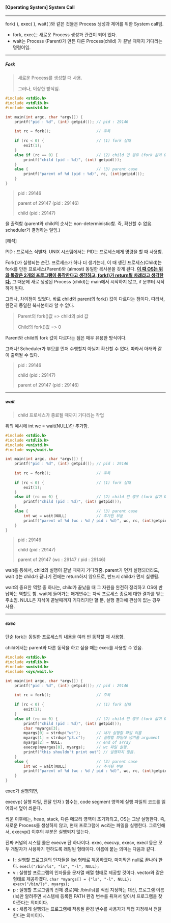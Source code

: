 #### [Operating System] System Call

---

fork( ), exec( ), wait( )와 같은 것들은 Process 생성과 제어를 위한 System call임.

- fork, exec는 새로운 Process 생성과 관련이 되어 있다.
- wait는 Process (Parent)가 만든 다른 Process(child) 가 끝날 때까지 기다리는 명령어임.

---

##### Fork

> 새로운 Process를 생성할 때 사용.
>
> 그러나, 이상한 방식임.

```c
#include <stdio.h>
#include <stdlib.h>
#include <unistd.h>

int main(int argc, char *argv[]) {
    printf("pid : %d", (int) getpid()); // pid : 29146
    
    int rc = fork();					// 주목
    
    if (rc < 0) {					    // (1) fork 실패
        exit(1);
    }
    else if (rc == 0) {					// (2) child 인 경우 (fork 값이 0)
        printf("child (pid : %d)", (int) getpid());
    }
    else {								// (3) parent case
        printf("parent of %d (pid : %d)", rc, (int)getpid());
    }
}
```

> pid : 29146
>
> parent of 29147 (pid : 29146)
>
> child (pid : 29147)

을 출력함 (parent와 child의 순서는 non-deterministic함. 즉, 확신할 수 없음. scheduler가 결정하는 일임.)

[해석]

PID :  프로세스 식별자. UNIX 시스템에서는 PID는 프로세스에게 명령을 할 때 사용함.

Fork()가 실행되는 순간. 프로세스가 하나 더 생기는데, 이 때 생긴 프로세스(Child)는 fork를 만든 프로세스(Parent)와 (almost) 동일한 복사본을 갖게 된다. **<u>이 때 OS는 위와 똑같은 2개의 프로그램이 동작한다고 생각하고, fork()가 return될 차례라고 생각한다.</u>** 그 때문에 새로 생성된 Process (child)는 main에서 시작하지 않고, if 문부터 시작하게 된다.

그러나, 차이점이 있었다. 바로 child와 parent의 fork() 값이 다르다는 점이다.
 따라서, 완전히 동일한 복사본이라 할 수 없다. 

> Parent의 fork()값 => child의 pid 값
>
> Child의 fork()값 => 0

Parent와 child의 fork 값이 다르다는 점은 매우 유용한 방식이다.

그러나! Scheduler가 부모를 먼저 수행할지 아닐지 확신할 수 없다. 따라서 아래와 같이 출력될 수 있다.

> pid : 29146
>
> child (pid : 29147)
>
> parent of 29147 (pid : 29146)

----

##### wait

> child 프로세스가 종료될 때까지 기다리는 작업

위의 예시에 int wc = wait(NULL)만 추가함.

```C
#include <stdio.h>
#include <stdlib.h>
#include <unistd.h>
#include <sys/wait.h>

int main(int argc, char *argv[]) {
    printf("pid : %d", (int) getpid()); // pid : 29146
    
    int rc = fork();					// 주목
    
    if (rc < 0) {					    // (1) fork 실패
        exit(1);
    }
    else if (rc == 0) {					// (2) child 인 경우 (fork 값이 0)
        printf("child (pid : %d)", (int) getpid());
    }
    else {								// (3) parent case
        int wc = wait(NULL)				// 추가된 부분
        printf("parent of %d (wc : %d / pid : %d)", wc, rc, (int)getpid());
    }
}
```

> pid : 29146
>
> child (pid : 29147)
>
> parent of 29147 (wc : 29147 / pid : 29146)

wait를 통해서, child의 실행이 끝날 때까지 기다려줌. parent가 먼저 실행되더라도, wait ()는 child가 끝나기 전에는 return하지 않으므로, 반드시 child가 먼저 실행됨.

wait의 중요한 역할 중 하나는, child가 끝났을 때 그 자원을 완전히 정리하고 OS에 반납하는 역할도 함.
wait에 들어가는 매개변수는 자식 프로세스 종료에 대한 결과를 받는 주소임. NULL은 자식이 끝날때까지 기다리기만 할 뿐, 실행 결과에 관심이 없는 경우 사용.

----

##### exec

단순 fork는 동일한 프로세스의 내용을 여러 번 동작할 때 사용함.

child에서는 parent와 다른 동작을 하고 싶을 때는 exec를 사용할 수 있음.

```c
#include <stdio.h>
#include <stdlib.h>
#include <unistd.h>
#include <sys/wait.h>

int main(int argc, char *argv[]) {
    printf("pid : %d", (int) getpid()); // pid : 29146
    
    int rc = fork();					// 주목
    
    if (rc < 0) {					    // (1) fork 실패
        exit(1);
    }
    else if (rc == 0) {					// (2) child 인 경우 (fork 값이 0)
        printf("child (pid : %d)", (int) getpid());
        char *myargs[3];
        myargs[0] = strdup("wc");		// 내가 실행할 파일 이름
        myargs[1] = strdup("p3.c");		// 실행할 파일에 넘겨줄 argument
        myargs[2] = NULL;				// end of array
        execvp(myarges[0], myargs);		// wc 파일 실행.
        printf("this shouldn't print out") // 실행되지 않음.
    }
    else {								// (3) parent case
        int wc = wait(NULL)				// 추가된 부분
        printf("parent of %d (wc : %d / pid : %d)", wc, rc, (int)getpid());
    }
}
```

exec가 실행되면, 

execvp( 실행 파일, 전달 인자 ) 함수는, code segment 영역에 실행 파일의 코드를 읽어와서 덮어 씌운다.

씌운 이후에는,  heap, stack, 다른 메모리 영역이 초기화되고, OS는 그냥 실행한다. 즉, 새로운 Process를 생성하지 않고, 현재 프로그램에 wc라는 파일을 실행한다. 그로인해서, execvp() 이후의 부분은 실행되지 않는다.

진짜 커널의 시스템 콜은 execve 단 하나이다. exec, execvp, execv, execl 등은 모두 개발자가 사용하기 편하도록 래핑된 형태이다. 이름에 붙는 의미는 다음과 같다.
- l : 실행할 프로그램의 인자들을 list 형태로 제공하겠다. 마지막은 null로 끝나야 한다. `execl("/bin/ls", "ls", "-l", NULL);`
- v : 실행할 프로그램의 인자들을 문자열 배열 형태로 제공할 것이다. vector와 같은 형태로 제공하겠다. `char *myargs[] = {"ls", "-l", NULL}; execv("/bin/ls", myargs);`
- p : 실행할 프로그램의 전체 경로(예: /bin/ls)를 직접 지정하는 대신, 프로그램 이름(ls)만 알려주면 시스템에 등록된 PATH 환경 변수를 뒤져서 알아서 프로그램을 찾아준다는 의미이다.
- e : 새롭게 실행되는 프로그램에 적용될 환경 변수를 사용자가 직접 지정해서 전달한다는 의미이다.